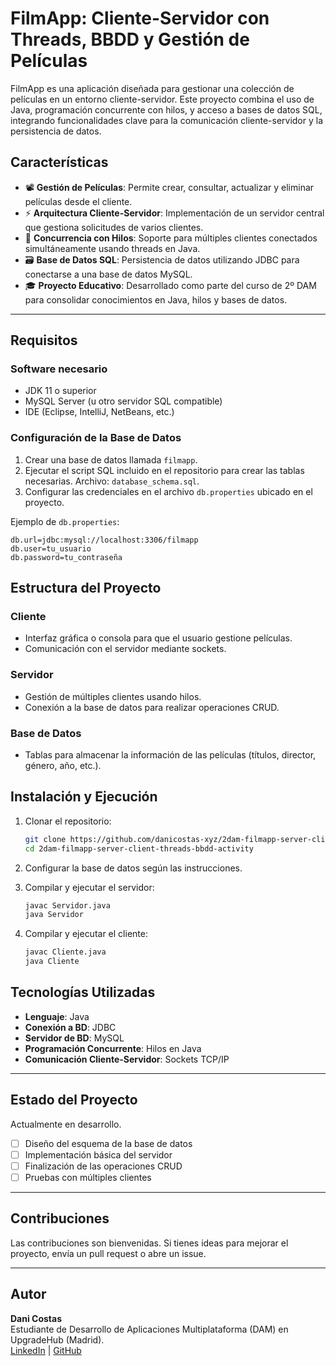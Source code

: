 # **FilmApp: Cliente-Servidor con Threads, BBDD y Gestión de Películas**

FilmApp es una aplicación diseñada para gestionar una colección de películas en un entorno cliente-servidor. Este proyecto combina el uso de Java, programación concurrente con hilos, y acceso a bases de datos SQL, integrando funcionalidades clave para la comunicación cliente-servidor y la persistencia de datos.

## **Características**
- 📽 **Gestión de Películas**: Permite crear, consultar, actualizar y eliminar películas desde el cliente.  
- ⚡ **Arquitectura Cliente-Servidor**: Implementación de un servidor central que gestiona solicitudes de varios clientes.  
- 🧵 **Concurrencia con Hilos**: Soporte para múltiples clientes conectados simultáneamente usando threads en Java.  
- 🗃 **Base de Datos SQL**: Persistencia de datos utilizando JDBC para conectarse a una base de datos MySQL.  
- 🎓 **Proyecto Educativo**: Desarrollado como parte del curso de 2º DAM para consolidar conocimientos en Java, hilos y bases de datos.

---

## **Requisitos**
### **Software necesario**
- JDK 11 o superior
- MySQL Server (u otro servidor SQL compatible)
- IDE (Eclipse, IntelliJ, NetBeans, etc.)

### **Configuración de la Base de Datos**
1. Crear una base de datos llamada `filmapp`.
2. Ejecutar el script SQL incluido en el repositorio para crear las tablas necesarias. Archivo: `database_schema.sql`.
3. Configurar las credenciales en el archivo `db.properties` ubicado en el proyecto.

Ejemplo de `db.properties`:
```properties
db.url=jdbc:mysql://localhost:3306/filmapp
db.user=tu_usuario
db.password=tu_contraseña
```

## **Estructura del Proyecto**
### **Cliente**
- Interfaz gráfica o consola para que el usuario gestione películas.  
- Comunicación con el servidor mediante sockets.  

### **Servidor**
- Gestión de múltiples clientes usando hilos.  
- Conexión a la base de datos para realizar operaciones CRUD.  

### **Base de Datos**
- Tablas para almacenar la información de las películas (títulos, director, género, año, etc.).  

## **Instalación y Ejecución**
1. Clonar el repositorio:
   ```bash
   git clone https://github.com/danicostas-xyz/2dam-filmapp-server-client-threads-bbdd-activity.git
   cd 2dam-filmapp-server-client-threads-bbdd-activity
   ```

2. Configurar la base de datos según las instrucciones.
3. Compilar y ejecutar el servidor:
    ```bash
    javac Servidor.java
    java Servidor
    ```

4. Compilar y ejecutar el cliente:
    ```bash
    javac Cliente.java
    java Cliente
    ```
## **Tecnologías Utilizadas**
- **Lenguaje**: Java  
- **Conexión a BD**: JDBC  
- **Servidor de BD**: MySQL  
- **Programación Concurrente**: Hilos en Java  
- **Comunicación Cliente-Servidor**: Sockets TCP/IP  

---

## **Estado del Proyecto**
Actualmente en desarrollo.  
- [ ] Diseño del esquema de la base de datos  
- [ ] Implementación básica del servidor  
- [ ] Finalización de las operaciones CRUD  
- [ ] Pruebas con múltiples clientes  

---

## **Contribuciones**
Las contribuciones son bienvenidas. Si tienes ideas para mejorar el proyecto, envía un pull request o abre un issue.

---

## **Autor**
**Dani Costas**  
Estudiante de Desarrollo de Aplicaciones Multiplataforma (DAM) en UpgradeHub (Madrid).  
[LinkedIn](https://www.linkedin.com/in/danicostas-xyz/) | [GitHub](https://github.com/danicostas-xyz)


